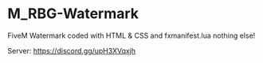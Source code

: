 # M_RBG-Watermark
FiveM Watermark coded with HTML &amp; CSS and fxmanifest.lua nothing else!

Server: https://discord.gg/upH3XVqxjh

